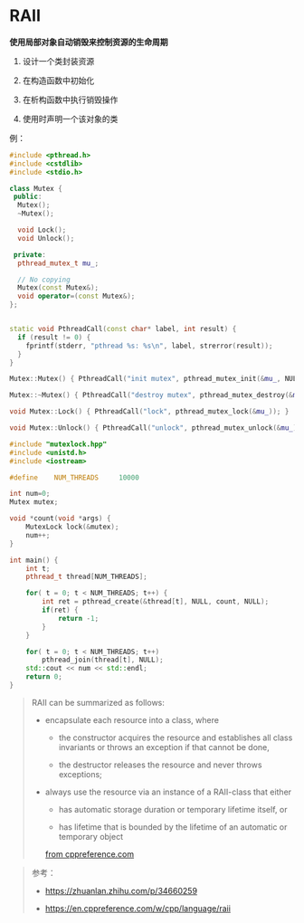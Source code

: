 # RAII

**使用局部对象自动销毁来控制资源的生命周期**

1. 设计一个类封装资源

2. 在构造函数中初始化

3. 在析构函数中执行销毁操作

4. 使用时声明一个该对象的类

例：

```cpp
#include <pthread.h>
#include <cstdlib>
#include <stdio.h>

class Mutex {
 public:
  Mutex();
  ~Mutex();

  void Lock();
  void Unlock(); 

 private:
  pthread_mutex_t mu_;

  // No copying
  Mutex(const Mutex&);
  void operator=(const Mutex&);
};


static void PthreadCall(const char* label, int result) {
  if (result != 0) {
    fprintf(stderr, "pthread %s: %s\n", label, strerror(result));
  }
}

Mutex::Mutex() { PthreadCall("init mutex", pthread_mutex_init(&mu_, NULL)); }

Mutex::~Mutex() { PthreadCall("destroy mutex", pthread_mutex_destroy(&mu_)); }

void Mutex::Lock() { PthreadCall("lock", pthread_mutex_lock(&mu_)); }

void Mutex::Unlock() { PthreadCall("unlock", pthread_mutex_unlock(&mu_)); }
```

```cpp
#include "mutexlock.hpp"
#include <unistd.h>
#include <iostream>

#define    NUM_THREADS     10000

int num=0;
Mutex mutex;

void *count(void *args) {
    MutexLock lock(&mutex);
    num++;
}

int main() {
    int t;
    pthread_t thread[NUM_THREADS];

    for( t = 0; t < NUM_THREADS; t++) {   
        int ret = pthread_create(&thread[t], NULL, count, NULL);
        if(ret) {   
            return -1;
        }   
    }

    for( t = 0; t < NUM_THREADS; t++)
        pthread_join(thread[t], NULL);
    std::cout << num << std::endl;
    return 0;
}
```

> RAII can be summarized as follows:
> 
> - encapsulate each resource into a class, where
>   
>   - the constructor acquires the resource and establishes all class invariants or throws an exception if that cannot be done,
>   
>   - the destructor releases the resource and never throws exceptions;
> 
> - always use the resource via an instance of a RAII-class that either
>   
>   - has automatic storage duration or temporary lifetime itself, or
>   
>   - has lifetime that is bounded by the lifetime of an automatic or temporary object
>   
>   [from cppreference.com](https://en.cppreference.com/w/cpp/language/raii) 

> 参考：
> 
> - https://zhuanlan.zhihu.com/p/34660259
> 
> - https://en.cppreference.com/w/cpp/language/raii



